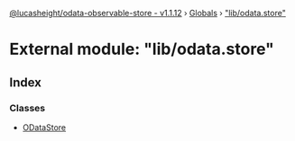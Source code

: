 [@lucasheight/odata-observable-store - v1.1.12](../README.md) › [Globals](../globals.md) › ["lib/odata.store"](_lib_odata_store_.md)

# External module: "lib/odata.store"

## Index

### Classes

* [ODataStore](../classes/_lib_odata_store_.odatastore.md)
